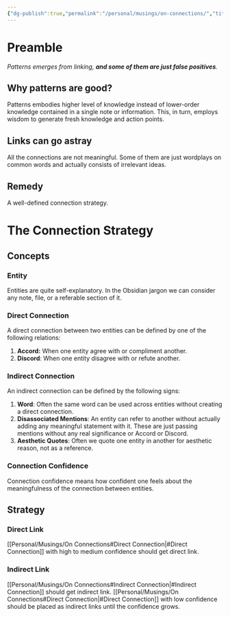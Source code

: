 ```yaml
---
{"dg-publish":true,"permalink":"/personal/musings/on-connections/","title":"On Connections"}
---
```


# Preamble
*Patterns emerges from linking, **and some of them are just false positives**.*

## Why patterns are good?
Patterns embodies higher level of knowledge instead of lower-order knowledge contained in a single note or information. This, in turn, employs wisdom to generate fresh knowledge and action points.

## Links can go astray
All the connections are not meaningful. Some of them are just wordplays on common words and actually consists of irrelevant ideas.

## Remedy
A well-defined connection strategy.

# The Connection Strategy

## Concepts

### Entity
Entities are quite self-explanatory. In the Obsidian jargon we can consider any note, file, or a referable section of it.

### Direct Connection
A direct connection between two entities can be defined by one of the following relations:
1. **Accord:** When one entity agree with or compliment another.
2. **Discord**: When one entity disagree with or refute another.

### Indirect Connection
An indirect connection can be defined by the following signs:
1. **Word**: Often the same word can be used across entities without creating a direct connection.
2. **Disassociated Mentions**: An entity can refer to another without actually adding any meaningful statement with it. These are just passing mentions without any real significance or Accord or Discord.
3. **Aesthetic Quotes**: Often we quote one entity in another for aesthetic reason, not as a reference.

### Connection Confidence
Connection confidence means how confident one feels about the meaningfulness of the connection between entities.

## Strategy

### Direct Link
[[Personal/Musings/On Connections#Direct Connection\|#Direct Connection]] with high to medium confidence should get direct link.

### Indirect Link
[[Personal/Musings/On Connections#Indirect Connection\|#Indirect Connection]] should get indirect link.
[[Personal/Musings/On Connections#Direct Connection\|#Direct Connection]] with low confidence should be placed as indirect links until the confidence grows.
